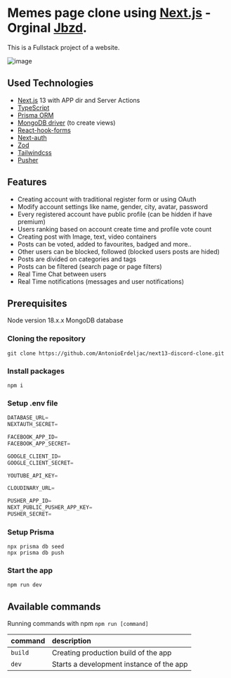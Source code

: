 # Memes page clone using [Next.js](https://nextjs.org/) - Orginal [Jbzd](https://jbzd.com.pl/).
This is a Fullstack project of a website.

![image](https://github.com/c3sare/jbzd-nextjs-ts/assets/80517943/1755d458-c38a-40ca-a9ee-18540ddb68a7)

## Used Technologies
- [Next.js](https://nextjs.org/) 13 with APP dir and Server Actions
- [TypeScript](https://typescript.org/)
- [Prisma ORM](https://www.prisma.io/)
- [MongoDB driver](https://www.mongodb.com/docs/drivers/node/current/) (to create views)
- [React-hook-forms](https://react-hook-form.com/)
- [Next-auth](https://next-auth.js.org/)
- [Zod](https://zod.dev/)
- [Tailwindcss](https://tailwindcss.com/)
- [Pusher](https://pusher.com/)

## Features
- Creating account with traditional register form or using OAuth
- Modify account settings like name, gender, city, avatar, password
- Every registered account have public profile (can be hidden if have premium)
- Users ranking based on account create time and profile vote count
- Creating post with Image, text, video containers
- Posts can be voted, added to favourites, badged and more..
- Other users can be blocked, followed (blocked users posts are hided)
- Posts are divided on categories and tags
- Posts can be filtered (search page or page filters)
- Real Time Chat between users
- Real Time notifications (messages and user notifications)

## Prerequisites
Node version 18.x.x
MongoDB database

### Cloning the repository

```shell
git clone https://github.com/AntonioErdeljac/next13-discord-clone.git
```

### Install packages

```shell
npm i
```

### Setup .env file


```js
DATABASE_URL=
NEXTAUTH_SECRET=

FACEBOOK_APP_ID=
FACEBOOK_APP_SECRET=

GOOGLE_CLIENT_ID=
GOOGLE_CLIENT_SECRET=

YOUTUBE_API_KEY=

CLOUDINARY_URL=

PUSHER_APP_ID=
NEXT_PUBLIC_PUSHER_APP_KEY=
PUSHER_SECRET=
```

### Setup Prisma

```shell
npx prisma db seed
npx prisma db push

```

### Start the app

```shell
npm run dev
```

## Available commands

Running commands with npm `npm run [command]`

| command         | description                              |
| :-------------- | :--------------------------------------- |
| `build`         | Creating production build of the app     |
| `dev`           | Starts a development instance of the app |
